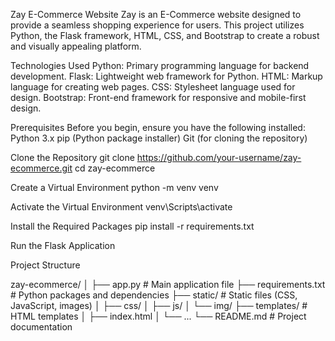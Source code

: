 Zay E-Commerce Website
Zay is an E-Commerce website designed to provide a seamless shopping experience for users. This project utilizes Python, the Flask framework, HTML, CSS, and Bootstrap to create a robust and visually appealing platform.

Technologies Used
Python: Primary programming language for backend development.
Flask: Lightweight web framework for Python.
HTML: Markup language for creating web pages.
CSS: Stylesheet language used for design.
Bootstrap: Front-end framework for responsive and mobile-first design.

Prerequisites
Before you begin, ensure you have the following installed:
Python 3.x
pip (Python package installer)
Git (for cloning the repository)

Clone the Repository
git clone https://github.com/your-username/zay-ecommerce.git
cd zay-ecommerce

Create a Virtual Environment
python -m venv venv

Activate the Virtual Environment
venv\Scripts\activate

Install the Required Packages
pip install -r requirements.txt

Run the Flask Application

Project Structure

zay-ecommerce/
│
├── app.py              # Main application file
├── requirements.txt    # Python packages and dependencies
├── static/             # Static files (CSS, JavaScript, images)
│   ├── css/
│   ├── js/
│   └── img/
├── templates/          # HTML templates
│   ├── index.html
│   └── ...
└── README.md           # Project documentation
